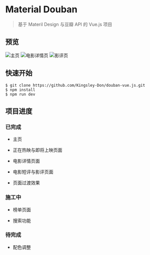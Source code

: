 # Material Douban

> 基于 Materil Design 与豆瓣 API 的 Vue.js 项目

## 预览

![主页](http://olh7l240x.bkt.clouddn.com/1.gif) 
![电影详情页](http://olh7l240x.bkt.clouddn.com/2.gif) 
![影评页](http://olh7l240x.bkt.clouddn.com/3.gif) 

## 快速开始

```shell
$ git clone https://github.com/Kingsley-Don/douban-vue.js.git
$ npm install
$ npm run dev
```

## 项目进度

### 已完成

- 主页

- 正在热映与即将上映页面

- 电影详情页面

- 电影短评与影评页面

- 页面过渡效果

### 施工中

- 榜单页面

- 搜索功能

### 待完成

- 配色调整

